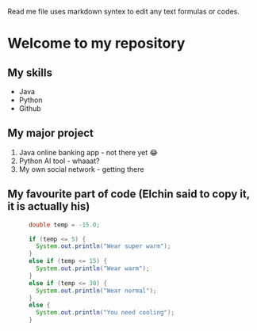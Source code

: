 Read me file uses markdown syntex to edit any text formulas or codes.

# Welcome to my repository

## My skills
- Java
- Python
- Github


## My major project
1. Java online banking app - not there yet 😂
2. Python AI tool - whaaat?
3. My own social network - getting there

## My favourite part of code (Elchin said to copy it, it is actually his)
``` java
      double temp = -15.0;

      if (temp <= 5) {
        System.out.println("Wear super warm");
      }
      else if (temp <= 15) {
        System.out.println("Wear warm");
      }
      else if (temp <= 30) {
        System.out.println("Wear normal");
      }
      else {
        System.out.println("You need cooling");
      }
```
